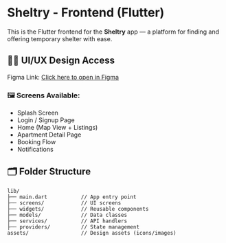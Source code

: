 # Sheltry - Frontend (Flutter)

This is the Flutter frontend for the **Sheltry** app — a platform for finding and offering temporary shelter with ease.

## 👨‍🎨 UI/UX Design Access

Figma Link: [Click here to open in Figma](https://drive.google.com/drive/folders/1GgfZIukFd5lw_juu4eqsYlnxaso0VGav)

### 🖼️ Screens Available:
- Splash Screen
- Login / Signup Page
- Home (Map View + Listings)
- Apartment Detail Page
- Booking Flow
- Notifications

## 🗂 Folder Structure

```plaintext
lib/
├── main.dart           // App entry point
├── screens/            // UI screens
├── widgets/            // Reusable components
├── models/             // Data classes
├── services/           // API handlers
├── providers/          // State management
assets/                 // Design assets (icons/images)
